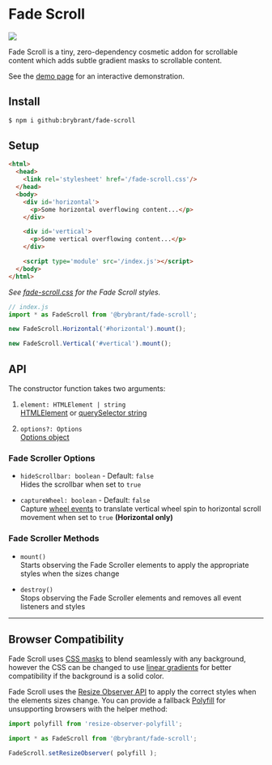 # Fade Scroll

<img src='https://img.shields.io/badge/gzipped-1.2_KB-blue'>

Fade Scroll is a tiny, zero-dependency cosmetic addon for scrollable content which adds subtle gradient masks to scrollable content.

See the [demo page](brybrant.github.io/fade-scroll/) for an interactive demonstration.

## Install

```bash
$ npm i github:brybrant/fade-scroll
```

## Setup

```html
<html>
  <head>
    <link rel='stylesheet' href='/fade-scroll.css'/>
  </head>
  <body>
    <div id='horizontal'>
      <p>Some horizontal overflowing content...</p>
    </div>

    <div id='vertical'>
      <p>Some vertical overflowing content...</p>
    </div>

    <script type='module' src='/index.js'></script>
  </body>
</html>
```

*See [fade-scroll.css](./dist/fade-scroll.css) for the Fade Scroll styles.*

```js
// index.js
import * as FadeScroll from '@brybrant/fade-scroll';

new FadeScroll.Horizontal('#horizontal').mount();

new FadeScroll.Vertical('#vertical').mount();
```

## API

The constructor function takes two arguments:

1. `element: HTMLElement | string`\
  [HTMLElement](https://mdn.io/HTMLElement) or [querySelector string](https://mdn.io/querySelector)

2. `options?: Options`\
  [Options object](#Fade_Scroller_Options)

### Fade Scroller Options

- `hideScrollbar: boolean` - Default: `false`\
  Hides the scrollbar when set to `true`

- `captureWheel: boolean` - Default: `false`\
  Capture [wheel events](https://mdn.io/WheelEvent) to translate vertical wheel spin to horizontal scroll movement when set to `true` **(Horizontal only)** 

### Fade Scroller Methods

- `mount()`\
  Starts observing the Fade Scroller elements to apply the appropriate styles when the sizes change

- `destroy()`\
  Stops observing the Fade Scroller elements and removes all event listeners and styles

---

## Browser Compatibility

Fade Scroll uses [CSS masks](https://caniuse.com/css-masks) to blend seamlessly with any background, however the CSS can be changed to use [linear gradients](https://caniuse.com/css-gradients) for better compatibility if the background is a solid color.

Fade Scroll uses the [Resize Observer API](https://caniuse.com/resizeobserver) to apply the correct styles when the elements sizes change. You can provide a fallback [Polyfill](https://mdn.io/Polyfill) for unsupporting browsers with the helper method:

```js
import polyfill from 'resize-observer-polyfill';

import * as FadeScroll from '@brybrant/fade-scroll';

FadeScroll.setResizeObserver( polyfill );
```
